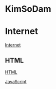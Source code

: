 # KimSoDam

# Internet

[Internet](Front%20Zzang/Internet.md)

## HTML

[HTML](Front%20Zzang/HTML.md)

[JavaScript](Front%20Zzang/JavaScript.md)
